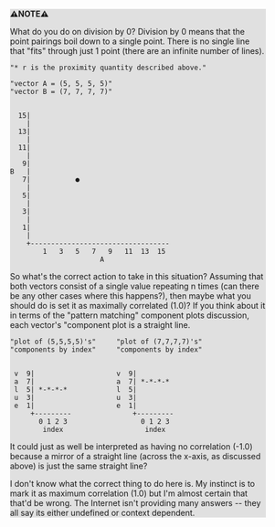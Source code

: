<div style="margin:2em; background-color: #e0e0e0;">

<strong>⚠️NOTE️️️⚠️</strong>

What do you do on division by 0? Division by 0 means that the point pairings boil down to a  single point. There is no single line that "fits" through just 1 point (there are an infinite number of lines).

```{svgbob}
"* r is the proximity quantity described above."

"vector A = (5, 5, 5, 5)"
"vector B = (7, 7, 7, 7)"
                                           
                                           
  15|                                        
    |                                        
  13|                                        
    |                                        
  11|                                        
    |                                        
   9|                                        
B   |                                        
   7|           ●
    |  
   5|  
    |                                        
   3|                                        
    |                                        
   1|                                        
    |                                        
    +----------------------------------      
        1   3   5   7   9   11  13  15       
                      A
```

So what's the correct action to take in this situation? Assuming that both vectors consist of a single value repeating n times (can there be any other cases where this happens?), then maybe what you should do is set it as maximally correlated (1.0)? If you think about it in terms of the "pattern matching" component plots discussion, each vector's "component plot is a straight line.

```{svgbob}
"plot of (5,5,5,5)'s"     "plot of (7,7,7,7)'s"   
"components by index"     "components by index"
                                               
                                               
 v  9|                    v  9|              
 a  7|                    a  7| *-*-*-*             
 l  5| *-*-*-*            l  5| 
 u  3|                    u  3|               
 e  1|                    e  1|               
     +---------               +---------      
       0 1 2 3                  0 1 2 3       
        index                    index        
```

It could just as well be interpreted as having no correlation (-1.0) because a mirror of a straight line (across the x-axis, as discussed above) is just the same straight line?

I don't know what the correct thing to do here is. My instinct is to mark it as maximum correlation (1.0) but I'm almost certain that that'd be wrong. The Internet isn't providing many answers -- they all say its either undefined or context dependent.
</div>

